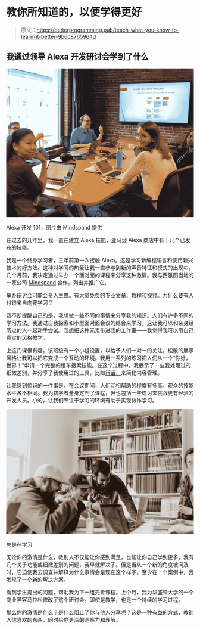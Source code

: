 # 教你所知道的，以便学得更好

> 原文：<https://betterprogramming.pub/teach-what-you-know-to-learn-it-better-9b6c8765964d>

## 我通过领导 Alexa 开发研讨会学到了什么

![](img/a0fdcd57ca771cb2da896e6cb42f8b7a.png)

Alexa 开发 101，图片由 Mindspand 提供

在过去的几年里，我一直在建立 Alexa 技能，亚马逊 Alexa 商店中有十几个已发布的技能。

我是一个终身学习者，三年前第一次接触 Alexa。这是学习新编程语言和使用新兴技术的好方法。这种对学习的热爱让我一直参与到新的声音特征和模式的出现中。几个月前，我决定通过举办一个面对面的课程来分享这种激情。我与西雅图当地的一家公司 [Mindspand](http://www.mindspand.com/) 合作，列出并推广它。

举办研讨会可能会令人生畏。有大量免费的专业文章、教程和视频。为什么要有人付钱亲自向我学习？

我不断提醒自己的是，我想做一些不同的事情来分享我的知识。人们有许多不同的学习方法。我通过自我探索和小型面对面会议的结合来学习。这让我可以和亲身经历过的人一起动手尝试。我想把这种元素带进我的工作室——我觉得我可以用自己真实的风格教学。

上这门课很有趣。该班级有一个小组设置，以给予人们一对一的关注。松散的展示风格让我可以把它变成一个互动的环境。我用一系列的练习把人们从一个“你好，世界！”申请一个完整的租车搜索技能。在这个过程中，我展示了一些我处理过的细微差别，并分享了我使用过的工具，比如[行话、](https://www.jargon.com/)来简化内容管理。

让我感到惊讶的一件事是，在会议期间，人们互相帮助的程度有多高。观众的技能水平各不相同。我为初学者量身定制了课程，但也包括一些练习来挑战更有经验的开发人员。小的，让我们专注于学习的环境有助于实现协作学习。

![](img/cc0a4b6f00a9148a7aeec9e0fcae60b5.png)

总是在学习

无论你的激情是什么，教别人不仅能让你感到满足，也能让你自己学到更多。我有几个关于功能或细微差别的问题，我早就解决了。但是当从一个新的角度被问及时，它迫使我去调查并解释为什么事情会是现在这个样子。至少在一个案例中，我发现了一个新的解决方案。

看到学生提出的问题，帮助我为下一组完善课程。上个月，我为华盛顿大学的一个商业黑客马拉松修改了这个研讨会。即使是教学，也是一个持续的学习过程。

那么你的激情是什么？是什么阻止了你与他人分享呢？这是一种有益的方式，教别人你喜欢的东西，同时给你更深的洞察力和理解。